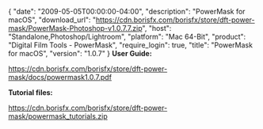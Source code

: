 {
  "date": "2009-05-05T00:00:00-04:00",
  "description": "PowerMask for macOS",
  "download_url": "https://cdn.borisfx.com/borisfx/store/dft-power-mask/PowerMask-Photoshop-v1.0.7.7.zip",
  "host": "Standalone,Photoshop/Lightroom",
  "platform": "Mac 64-Bit",
  "product": "Digital Film Tools - PowerMask",
  "require_login": true,
  "title": "PowerMask for macOS",
  "version": "1.0.7"
}
**User Guide:**

https://cdn.borisfx.com/borisfx/store/dft-power-mask/docs/powermask1.0.7.pdf

**Tutorial files:**

https://cdn.borisfx.com/borisfx/store/dft-power-mask/powermask_tutorials.zip
